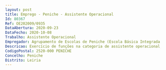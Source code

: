 ```yaml
--- 
layout: post
title: Emprego - Peniche - Assistente Operacional
Id: 80367
Ref: OE202009/0935
DataAbertura: 2020-09-23
DataFecho: 2020-10-08
Trabalho: Assistente Operacional
Empregador: Agrupamento de Escolas de Peniche (Escola Básica Integrada de Peniche - Sede)
Descricao: Exercício de funções na categoria de assistente operacional, Tal como descrito no Anexo referido no nº 2 do artigo 55.ª da LTFP
CodigoPostal: 2520-000 PENICHE
Concelho: Peniche
Distrito: Leiria
--- 
```

